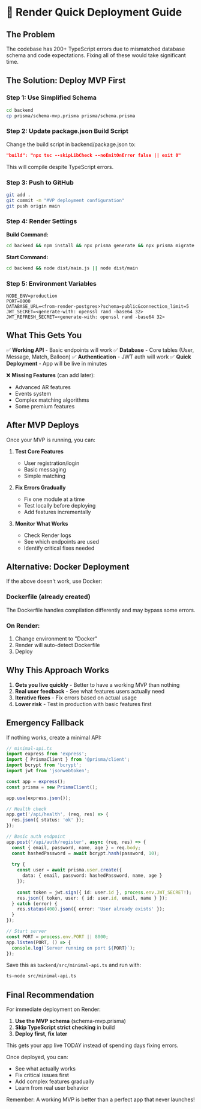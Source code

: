 # 🚀 Render Quick Deployment Guide

## The Problem
The codebase has 200+ TypeScript errors due to mismatched database schema and code expectations. Fixing all of these would take significant time.

## The Solution: Deploy MVP First

### Step 1: Use Simplified Schema
```bash
cd backend
cp prisma/schema-mvp.prisma prisma/schema.prisma
```

### Step 2: Update package.json Build Script
Change the build script in backend/package.json to:
```json
"build": "npx tsc --skipLibCheck --noEmitOnError false || exit 0"
```

This will compile despite TypeScript errors.

### Step 3: Push to GitHub
```bash
git add .
git commit -m "MVP deployment configuration"
git push origin main
```

### Step 4: Render Settings

**Build Command:**
```bash
cd backend && npm install && npx prisma generate && npx prisma migrate deploy --skip-seed && npm run build
```

**Start Command:**
```bash
cd backend && node dist/main.js || node dist/main
```

### Step 5: Environment Variables
```env
NODE_ENV=production
PORT=8000
DATABASE_URL=<from-render-postgres>?schema=public&connection_limit=5
JWT_SECRET=<generate-with: openssl rand -base64 32>
JWT_REFRESH_SECRET=<generate-with: openssl rand -base64 32>
```

## What This Gets You

✅ **Working API** - Basic endpoints will work
✅ **Database** - Core tables (User, Message, Match, Balloon)
✅ **Authentication** - JWT auth will work
✅ **Quick Deployment** - App will be live in minutes

❌ **Missing Features** (can add later):
- Advanced AR features
- Events system
- Complex matching algorithms
- Some premium features

## After MVP Deploys

Once your MVP is running, you can:

1. **Test Core Features**
   - User registration/login
   - Basic messaging
   - Simple matching

2. **Fix Errors Gradually**
   - Fix one module at a time
   - Test locally before deploying
   - Add features incrementally

3. **Monitor What Works**
   - Check Render logs
   - See which endpoints are used
   - Identify critical fixes needed

## Alternative: Docker Deployment

If the above doesn't work, use Docker:

### Dockerfile (already created)
The Dockerfile handles compilation differently and may bypass some errors.

### On Render:
1. Change environment to "Docker"
2. Render will auto-detect Dockerfile
3. Deploy

## Why This Approach Works

1. **Gets you live quickly** - Better to have a working MVP than nothing
2. **Real user feedback** - See what features users actually need
3. **Iterative fixes** - Fix errors based on actual usage
4. **Lower risk** - Test in production with basic features first

## Emergency Fallback

If nothing works, create a minimal API:

```typescript
// minimal-api.ts
import express from 'express';
import { PrismaClient } from '@prisma/client';
import bcrypt from 'bcrypt';
import jwt from 'jsonwebtoken';

const app = express();
const prisma = new PrismaClient();

app.use(express.json());

// Health check
app.get('/api/health', (req, res) => {
  res.json({ status: 'ok' });
});

// Basic auth endpoint
app.post('/api/auth/register', async (req, res) => {
  const { email, password, name, age } = req.body;
  const hashedPassword = await bcrypt.hash(password, 10);
  
  try {
    const user = await prisma.user.create({
      data: { email, password: hashedPassword, name, age }
    });
    
    const token = jwt.sign({ id: user.id }, process.env.JWT_SECRET!);
    res.json({ token, user: { id: user.id, email, name } });
  } catch (error) {
    res.status(400).json({ error: 'User already exists' });
  }
});

// Start server
const PORT = process.env.PORT || 8000;
app.listen(PORT, () => {
  console.log(`Server running on port ${PORT}`);
});
```

Save this as `backend/src/minimal-api.ts` and run with:
```bash
ts-node src/minimal-api.ts
```

## Final Recommendation

For immediate deployment on Render:

1. **Use the MVP schema** (schema-mvp.prisma)
2. **Skip TypeScript strict checking** in build
3. **Deploy first, fix later**

This gets your app live TODAY instead of spending days fixing errors.

Once deployed, you can:
- See what actually works
- Fix critical issues first
- Add complex features gradually
- Learn from real user behavior

Remember: A working MVP is better than a perfect app that never launches!

